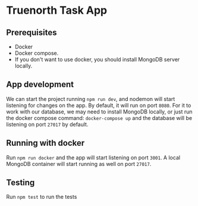 # Truenorth Task App

## Prerequisites
-   Docker
-   Docker compose.
-   If you don't want to use docker, you should install MongoDB server locally.

## App development
We can start the project running `npm run dev`, and nodemon will start listening for changes on the app. By default, it will run on port `8080`.
For it to work with our database, we may need to install MongoDB locally, or just run the docker compose command: `docker-compose up` and the database will be listening on port `27017` by default.

## Running with docker
Run `npm run docker` and the app will start listening on port `3001`. A local MongoDB container will start running as well on port `27017`.

## Testing
Run `npm test` to run the tests